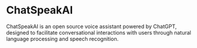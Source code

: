 # ChatSpeakAI

ChatSpeakAI is an open source voice assistant powered by ChatGPT, designed to facilitate conversational interactions with users through natural language processing and speech recognition.
